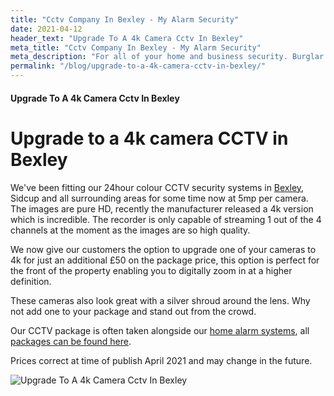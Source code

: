 ```yaml
---
title: "Cctv Company In Bexley - My Alarm Security"
date: 2021-04-12
header_text: "Upgrade To A 4k Camera Cctv In Bexley"
meta_title: "Cctv Company In Bexley - My Alarm Security"
meta_description: "For all of your home and business security. Burglar Alarm Servicing, Burglar Alarm Installation, Alarm Battery and CCTV in Bexley. Call 020 8302 4065"
permalink: "/blog/upgrade-to-a-4k-camera-cctv-in-bexley/"
---
```


#### Upgrade To A 4k Camera Cctv In Bexley

# Upgrade to a 4k camera CCTV in Bexley

We\'ve been fitting our 24hour colour CCTV security systems in [Bexley](/pages/sidcup/), Sidcup and all surrounding areas for some time now at 5mp per camera. The images are pure HD, recently the manufacturer released a 4k version which is incredible. The recorder is only capable of streaming 1 out of the 4 channels at the moment as the images are so high quality.

We now give our customers the option to upgrade one of your cameras to 4k for just an additional £50 on the package price, this option is perfect for the front of the property enabling you to digitally zoom in at a higher definition.

These cameras also look great with a silver shroud around the lens. Why not add one to your package and stand out from the crowd.

Our CCTV package is often taken alongside our [home alarm systems](/categories/burglar-alarms/), all [packages can be found here](/categories/special-offers/).

Prices correct at time of publish April 2021 and may change in the future.

![Upgrade To A 4k Camera Cctv In Bexley](https://res.cloudinary.com/kbs/image/upload/tkindt1030zlscqgvpni.jpg)